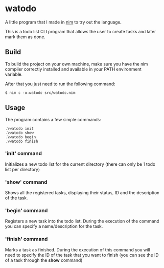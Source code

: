 # watodo

A little program that I made in [nim](https://nim-lang.org/) to try out the language.

This is a todo list CLI program that allows the user to create tasks and later mark them as done.

## Build

To build the project on your own machine, make sure you have the nim compiler correctly installed and available in your PATH environment variable.

After that you just need to run the following command:
```
$ nim c -o:watodo src/watodo.nim 
```
## Usage
The program contains a few simple commands:
```
.\watodo init
.\watodo show
.\watodo begin
.\watodo finish
```

### 'init' command
Initializes a new todo list for the current directory (there can only be 1 todo list per directory) 

### 'show' command
Shows all the registered tasks, displaying their status, ID and the description of the task.

### 'begin' command
Registers a new task into the todo list. During the execution of the command you can specify a name/description for the task.

### 'finish' command
Marks a task as finished. During the execution of this command you will need to specify the ID of the task that you want to finish (you can see the ID of a task through the __show__ command)